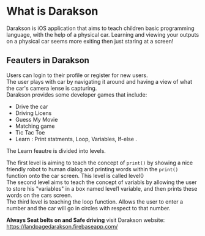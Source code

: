 # What is Darakson
Darakson is iOS application that aims to teach children basic programming language, with the help of a physical car.
Learning and viewing your outputs on a physical car seems more exiting then just staring at a screen!

## Feauters in Darakson
Users can login to their profile or register for new users.<br/>
The user plays with car by navigating it around and having a view of what the car's camera lense is capturing.<br/>
Darakson provides some developer games that include:

  * Drive the car
  * Driving Licens 
  * Guess My Movie
  * Matching game
  * Tic Tac Toe
  * Learn : Print statments, Loop, Variables, If-else .
  
The Learn feautre is divided into levels.

The first level is aiming to teach the concept of `print()` by showing a nice friendly robot to human dialog and printing words within the `print()` function onto the car screen. This level is called level0 <br/> 
The second level aims to teach the concept of variabls by allowing the user to store his "variables" in a box named level1 variable, and then prints these words on the cars screen.<br/>
The third level is teaching the loop function. Allows the user to enter a number and the car will go in circles with respect to that number.

**Always Seat belts on and Safe driving**
visit Darakson website: https://landpagedarakson.firebaseapp.com/ 
